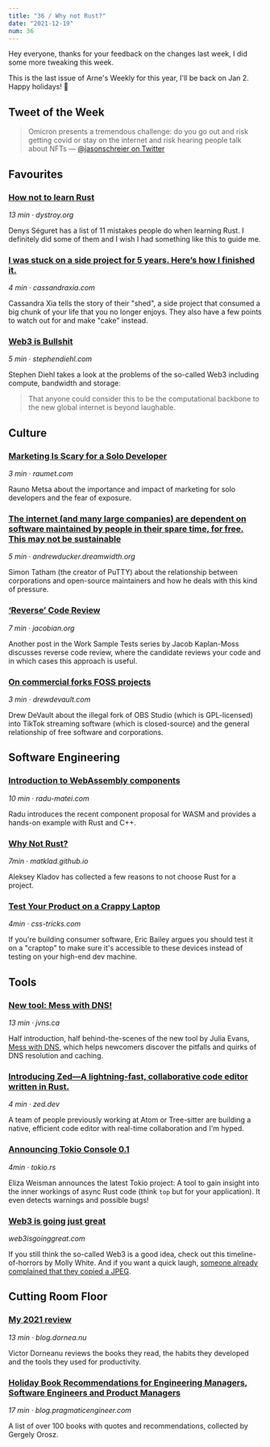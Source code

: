 ```yaml
---
title: "36 / Why not Rust?"
date: "2021-12-19"
num: 36
---
```


Hey everyone, thanks for your feedback on the changes last week, I did some more tweaking this week.

This is the last issue of Arne's Weekly for this year, I'll be back on Jan 2. Happy holidays! 🎅

## Tweet of the Week

> Omicron presents a tremendous challenge: do you go out and risk getting covid or stay on the internet and risk hearing people talk about NFTs
> — [@jasonschreier on Twitter](https://twitter.com/jasonschreier/status/1471550750492966925)

## Favourites

### [How not to learn Rust](https://dystroy.org/blog/how-not-to-learn-rust/)

_13 min · dystroy.org_

Denys Séguret has a list of 11 mistakes people do when learning Rust. I definitely did some of them and I wish I had something like this to guide me.

### [I was stuck on a side project for 5 years. Here’s how I finished it.](https://cassandraxia.com/writing/shed.html)

_4 min · cassandraxia.com_

Cassandra Xia tells the story of their "shed", a side project that consumed a big chunk of your life that you no longer enjoys. They also have a few points to watch out for and make "cake" instead.

### [Web3 is Bullshit](https://www.stephendiehl.com/blog/web3-bullshit.html)

_5 min · stephendiehl.com_

Stephen Diehl takes a look at the problems of the so-called Web3 including compute, bandwidth and storage:

> That anyone could consider this to be the computational backbone to the new global internet is beyond laughable.

## Culture

### [Marketing Is Scary for a Solo Developer](https://raumet.com/marketing)

_3 min · raumet.com_

Rauno Metsa about the importance and impact of marketing for solo developers and the fear of exposure.

### [The internet (and many large companies) are dependent on software maintained by people in their spare time, for free. This may not be sustainable](https://andrewducker.dreamwidth.org/4085856.html?thread=28352864#cmt28352864)

_5 min · andrewducker.dreamwidth.org_

Simon Tatham (the creator of PuTTY) about the relationship between corporations and open-source maintainers and how he deals with this kind of pressure.

### [‘Reverse’ Code Review](https://jacobian.org/2021/dec/15/wst-reverse-review/)

_7 min · jacobian.org_

Another post in the Work Sample Tests series by Jacob Kaplan-Moss discusses reverse code review, where the candidate reviews your code and in which cases this approach is useful.

### [On commercial forks FOSS projects](https://drewdevault.com/2021/12/18/Commercial-forks-of-FOSS-projects.html)

_3 min · drewdevault.com_

Drew DeVault about the illegal fork of OBS Studio (which is GPL-licensed) into TikTok streaming software (which is closed-source) and the general relationship of free software and corporations.

## Software Engineering

### [Introduction to WebAssembly components](https://radu-matei.com/blog/intro-wasm-components/)

_10 min · radu-matei.com_

Radu introduces the recent component proposal for WASM and provides a hands-on example with Rust and C++.

### [Why Not Rust?](https://matklad.github.io//2020/09/20/why-not-rust.html)

_7min · matklad.github.io_

Aleksey Kladov has collected a few reasons to not choose Rust for a project.

### [Test Your Product on a Crappy Laptop](https://css-tricks.com/test-your-product-on-a-crappy-laptop/)

_4min · css-tricks.com_

If you're building consumer software, Eric Bailey argues you should test it on a "craptop" to make sure it's accessible to these devices instead of testing on your high-end dev machine.

## Tools

### [New tool: Mess with DNS!](https://jvns.ca/blog/2021/12/15/mess-with-dns/)

_13 min · jvns.ca_

Half introduction, half behind-the-scenes of the new tool by Julia Evans, [Mess with DNS](https://messwithdns.net), which helps newcomers discover the pitfalls and quirks of DNS resolution and caching.

### [Introducing Zed—A lightning-fast, collaborative code editor written in Rust.](https://zed.dev)

_4 min · zed.dev_

A team of people previously working at Atom or Tree-sitter are building a native, efficient code editor with real-time collaboration and I'm hyped.

### [Announcing Tokio Console 0.1](https://tokio.rs/blog/2021-12-announcing-tokio-console)

_4min · tokio.rs_

Eliza Weisman announces the latest Tokio project: A tool to gain insight into the inner workings of async Rust code (think `top` but for your application). It even detects warnings and possible bugs!

### [Web3 is going just great](https://web3isgoinggreat.com)

_web3isgoinggreat.com_

If you still think the so-called Web3 is a good idea, check out this timeline-of-horrors by Molly White. And if you want a quick laugh, [someone already complained that they copied a JPEG](https://mobile.twitter.com/molly0xFFF/status/1471581442408812545).

## Cutting Room Floor

### [My 2021 review](https://blog.dornea.nu/2021/12/13/my-2021-review/)

_13 min · blog.dornea.nu_

Victor Dorneanu reviews the books they read, the habits they developed and the tools they used for productivity.

### [Holiday Book Recommendations for Engineering Managers, Software Engineers and Product Managers](https://blog.pragmaticengineer.com/holiday-tech-book-recommendations/)

_17 min · blog.pragmaticengineer.com_

A list of over 100 books with quotes and recommendations, collected by Gergely Orosz.
